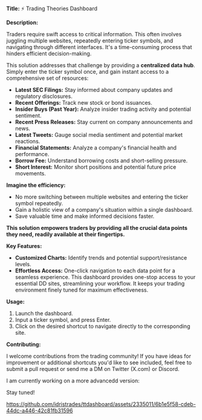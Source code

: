 **Title:** ⚡️ Trading Theories Dashboard

**Description:**

Traders require swift access to critical information. This often involves juggling multiple websites, repeatedly entering ticker symbols, and navigating through different interfaces. It's a time-consuming process that hinders efficient decision-making.

This solution addresses that challenge by providing a **centralized data hub**.  Simply enter the ticker symbol once, and gain instant access to a comprehensive set of resources:

* **Latest SEC Filings:** Stay informed about company updates and regulatory disclosures.
* **Recent Offerings:** Track new stock or bond issuances.
* **Insider Buys (Past Year):** Analyze insider trading activity and potential sentiment.
* **Recent Press Releases:** Stay current on company announcements and news.
* **Latest Tweets:** Gauge social media sentiment and potential market reactions.
* **Financial Statements:** Analyze a company's financial health and performance.
* **Borrow Fee:** Understand borrowing costs and short-selling pressure.
* **Short Interest:** Monitor short positions and potential future price movements.

**Imagine the efficiency:**

* No more switching between multiple websites and entering the ticker symbol repeatedly.
* Gain a holistic view of a company's situation within a single dashboard.
* Save valuable time and make informed decisions faster.

**This solution empowers traders by providing all the crucial data points they need, readily available at their fingertips.**

**Key Features:**

* **Customized Charts:** Identify trends and potential support/resistance levels.
* **Effortless Access:** One-click navigation to each data point for a seamless experience. This dashboard provides one-stop access to your essential DD sites, streamlining your workflow. It keeps your trading environment finely tuned for maximum effectiveness.

**Usage:**

1. Launch the dashboard.
2. Input a ticker symbol, and press Enter.
3. Click on the desired shortcut to navigate directly to the corresponding site.

**Contributing:**

I welcome contributions from the trading community! If you have ideas for improvement or additional shortcuts you'd like to see included, feel free to submit a pull request or send me a DM on Twitter (X.com) or Discord.

I am currently working on a more advancedd version: 

Stay tuned!

https://github.com/idristrades/ttdashboard/assets/2335011/6b1e5f58-cdeb-44dc-a446-42c81fb31596
